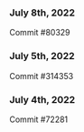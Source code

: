 ### July 8th, 2022

Commit #80329

### July 5th, 2022

Commit #314353


### July 4th, 2022

Commit #72281
